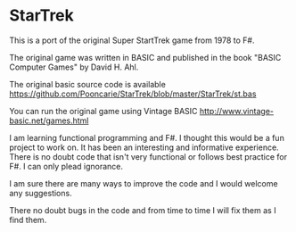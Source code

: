 StarTrek
========

This is a port of the original Super StartTrek game from 1978 to F#.

The original game was written in BASIC and published in the book "BASIC Computer Games" by David H. Ahl.

The original basic source code is available https://github.com/Pooncarie/StarTrek/blob/master/StarTrek/st.bas

You can run the original game using Vintage BASIC http://www.vintage-basic.net/games.html

I am learning functional programming and F#. I thought this would be a fun project to work on. It has been an interesting and informative experience. There is no doubt code that isn't very functional or follows best practice for F#. I can only plead ignorance.

I am sure there are many ways to improve the code and I would welcome any suggestions.

There no doubt bugs in the code and from time to time I will fix them as I find them.